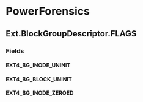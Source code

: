 ﻿# PowerForensics


## Ext.BlockGroupDescriptor.FLAGS

### Fields

#### EXT4_BG_INODE_UNINIT

#### EXT4_BG_BLOCK_UNINIT

#### EXT4_BG_INODE_ZEROED
